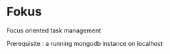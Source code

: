Fokus
=====

Focus oriented task management


Prerequisite : a running mongodb instance on localhost
